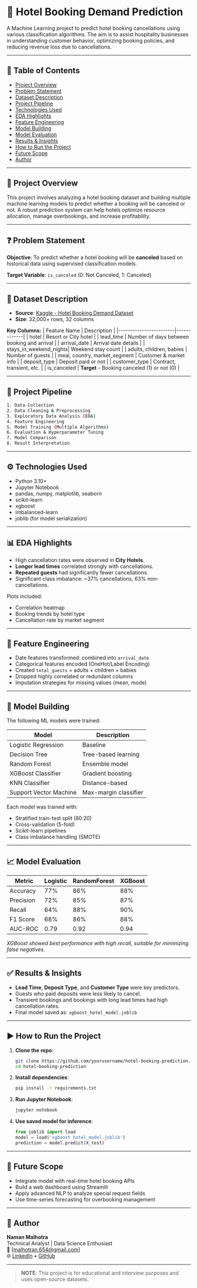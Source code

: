 
# 🏨 Hotel Booking Demand Prediction

A Machine Learning project to predict hotel booking cancellations using various classification algorithms. The aim is to assist hospitality businesses in understanding customer behavior, optimizing booking policies, and reducing revenue loss due to cancellations.

---

## 📌 Table of Contents

- [Project Overview](#project-overview)
- [Problem Statement](#problem-statement)
- [Dataset Description](#dataset-description)
- [Project Pipeline](#project-pipeline)
- [Technologies Used](#technologies-used)
- [EDA Highlights](#eda-highlights)
- [Feature Engineering](#feature-engineering)
- [Model Building](#model-building)
- [Model Evaluation](#model-evaluation)
- [Results & Insights](#results--insights)
- [How to Run the Project](#how-to-run-the-project)
- [Future Scope](#future-scope)
- [Author](#author)

---

## 📖 Project Overview

This project involves analyzing a hotel booking dataset and building multiple machine learning models to predict whether a booking will be canceled or not. A robust prediction system can help hotels optimize resource allocation, manage overbookings, and increase profitability.

---

## ❓ Problem Statement

**Objective**: To predict whether a hotel booking will be **canceled** based on historical data using supervised classification models.

**Target Variable**: `is_canceled` (0: Not Canceled, 1: Canceled)

---

## 📂 Dataset Description

- **Source**: [Kaggle - Hotel Booking Demand Dataset](https://www.kaggle.com/datasets/jessemostipak/hotel-booking-demand)
- **Size**: 32,000+ rows, 32 columns

**Key Columns:**
| Feature Name           | Description |
|------------------------|-------------|
| hotel                  | Resort or City hotel |
| lead_time              | Number of days between booking and arrival |
| arrival_date           | Arrival date details |
| stays_in_weekend_nights| Weekend stay count |
| adults, children, babies | Number of guests |
| meal, country, market_segment | Customer & market info |
| deposit_type           | Deposit paid or not |
| customer_type          | Contract, transient, etc. |
| is_canceled            | **Target** - Booking canceled (1) or not (0) |

---

## 🔁 Project Pipeline

```bash
1. Data Collection
2. Data Cleaning & Preprocessing
3. Exploratory Data Analysis (EDA)
4. Feature Engineering
5. Model Training (Multiple Algorithms)
6. Evaluation & Hyperparameter Tuning
7. Model Comparison
8. Result Interpretation
```

---

## ⚙️ Technologies Used

- Python 3.10+
- Jupyter Notebook
- pandas, numpy, matplotlib, seaborn
- scikit-learn
- xgboost
- imbalanced-learn
- joblib (for model serialization)

---

## 📊 EDA Highlights

- High cancellation rates were observed in **City Hotels**.
- **Longer lead times** correlated strongly with cancellations.
- **Repeated guests** had significantly fewer cancellations.
- Significant class imbalance: ~37% cancellations, 63% non-cancellations.

Plots included:
- Correlation heatmap
- Booking trends by hotel type
- Cancellation rate by market segment

---

## 🧱 Feature Engineering

- Date features transformed: combined into `arrival_date`
- Categorical features encoded (OneHot/Label Encoding)
- Created `total_guests` = adults + children + babies
- Dropped highly correlated or redundant columns
- Imputation strategies for missing values (mean, mode)

---

## 🤖 Model Building

The following ML models were trained:

| Model               | Description |
|--------------------|-------------|
| Logistic Regression| Baseline |
| Decision Tree       | Tree-based learning |
| Random Forest       | Ensemble model |
| XGBoost Classifier  | Gradient boosting |
| KNN Classifier      | Distance-based |
| Support Vector Machine | Max-margin classifier |

Each model was trained with:
- Stratified train-test split (80:20)
- Cross-validation (5-fold)
- Scikit-learn pipelines
- Class imbalance handling (SMOTE)

---

## 📈 Model Evaluation

| Metric        | Logistic | RandomForest | XGBoost |
|---------------|----------|--------------|---------|
| Accuracy      | 77%      | 86%          | 88%     |
| Precision     | 72%      | 85%          | 87%     |
| Recall        | 64%      | 88%          | 90%     |
| F1 Score      | 68%      | 86%          | 88%     |
| AUC-ROC       | 0.79     | 0.92         | 0.94    |

*XGBoost showed best performance with high recall, suitable for minimizing false negatives.*

---

## ✅ Results & Insights

- **Lead Time**, **Deposit Type**, and **Customer Type** were key predictors.
- Guests who paid deposits were less likely to cancel.
- Transient bookings and bookings with long lead times had high cancellation rates.
- Final model saved as: `xgboost_hotel_model.joblib`

---

## ▶️ How to Run the Project

1. **Clone the repo**:
   ```bash
   git clone https://github.com/yourusername/hotel-booking-prediction.git
   cd hotel-booking-prediction
   ```

2. **Install dependencies**:
   ```bash
   pip install -r requirements.txt
   ```

3. **Run Jupyter Notebook**:
   ```bash
   jupyter notebook
   ```

4. **Use saved model for inference**:
   ```python
   from joblib import load
   model = load('xgboost_hotel_model.joblib')
   prediction = model.predict(X_test)
   ```

---

## 🔮 Future Scope

- Integrate model with real-time hotel booking APIs
- Build a web dashboard using Streamlit
- Apply advanced NLP to analyze special request fields
- Use time-series forecasting for overbooking management

---

## 👤 Author

**Naman Malhotra**  
Technical Analyst | Data Science Enthusiast  
📧 [malhotran.654@gmail.com]  
🌐 [LinkedIn]([https://linkedin.com/in/your-profile](https://www.linkedin.com/in/naman-malhotra-658b212b2/)) • [GitHub](https://github.com/devilhunterrr221)

---

> **NOTE**: This project is for educational and interview purposes and uses open-source datasets.
